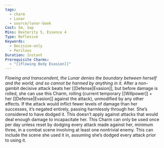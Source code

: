 ```yaml
---
tags:
  - charm
  - Lunar
  - source/lunar-book
Cost: 5m, 1wp
Mins: Dexterity 5, Essence 4
Type: Reflexive
Keywords:
  - Decisive-only
  - Perilous
Duration: Instant
Prerequisite Charms:
  - "[[Flowing Body Evasion]]"
---
```

*Flowing and transcendent, the Lunar denies the boundary between herself and the world, and so cannot be harmed by anything in it.*
After a non-gambit decisive attack beats her [[Defense|Evasion]], but before damage is rolled, she can use this Charm, rolling (current temporary [[Willpower]] + her [[Defense|Evasion]] against the attack), unmodified by any other effects. If the attack would inflict fewer levels of damage than her successes, it’s negated entirely, passing harmlessly through her. She’s considered to have dodged it. This doesn’t apply against attacks that would deal enough damage to incapacitate her. This Charm can only be used once per day unless reset by dodging every attack made against her, minimum three, in a combat scene involving at least one nontrivial enemy. This can include the scene she used it in, assuming she’s dodged every attack prior to using it. 